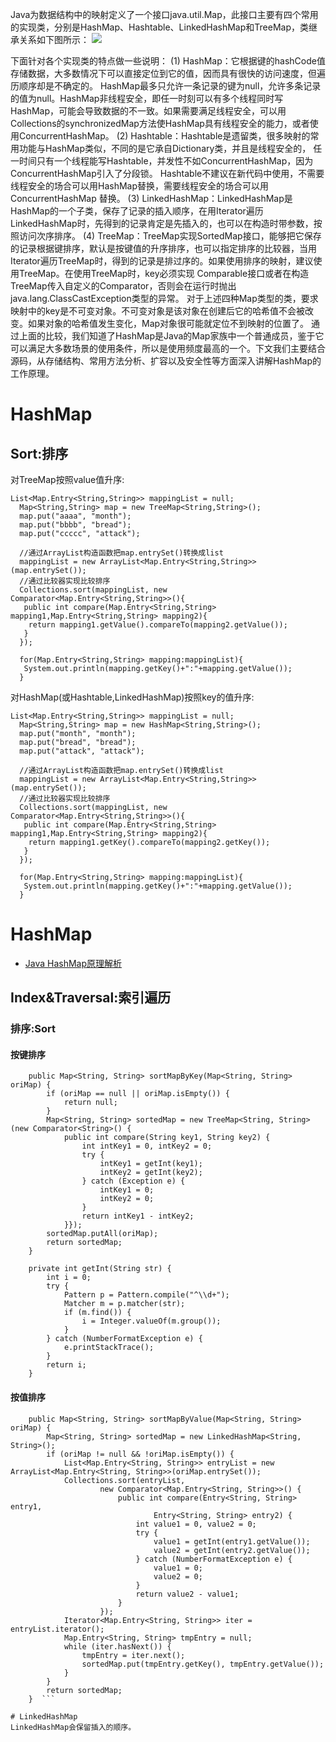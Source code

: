 

Java为数据结构中的映射定义了一个接口java.util.Map，此接口主要有四个常用的实现类，分别是HashMap、Hashtable、LinkedHashMap和TreeMap，类继承关系如下图所示：
![](http://tech.meituan.com/img/java-hashmap/java.util.map%E7%B1%BB%E5%9B%BE.png)

下面针对各个实现类的特点做一些说明：
(1) HashMap：它根据键的hashCode值存储数据，大多数情况下可以直接定位到它的值，因而具有很快的访问速度，但遍历顺序却是不确定的。 HashMap最多只允许一条记录的键为null，允许多条记录的值为null。HashMap非线程安全，即任一时刻可以有多个线程同时写 HashMap，可能会导致数据的不一致。如果需要满足线程安全，可以用 Collections的synchronizedMap方法使HashMap具有线程安全的能力，或者使用ConcurrentHashMap。
(2) Hashtable：Hashtable是遗留类，很多映射的常用功能与HashMap类似，不同的是它承自Dictionary类，并且是线程安全的， 任一时间只有一个线程能写Hashtable，并发性不如ConcurrentHashMap，因为ConcurrentHashMap引入了分段锁。 Hashtable不建议在新代码中使用，不需要线程安全的场合可以用HashMap替换，需要线程安全的场合可以用ConcurrentHashMap 替换。
(3) LinkedHashMap：LinkedHashMap是HashMap的一个子类，保存了记录的插入顺序，在用Iterator遍历LinkedHashMap时，先得到的记录肯定是先插入的，也可以在构造时带参数，按照访问次序排序。
(4) TreeMap：TreeMap实现SortedMap接口，能够把它保存的记录根据键排序，默认是按键值的升序排序，也可以指定排序的比较器，当用 Iterator遍历TreeMap时，得到的记录是排过序的。如果使用排序的映射，建议使用TreeMap。在使用TreeMap时，key必须实现 Comparable接口或者在构造TreeMap传入自定义的Comparator，否则会在运行时抛出 java.lang.ClassCastException类型的异常。
对于上述四种Map类型的类，要求映射中的key是不可变对象。不可变对象是该对象在创建后它的哈希值不会被改变。如果对象的哈希值发生变化，Map对象很可能就定位不到映射的位置了。
通过上面的比较，我们知道了HashMap是Java的Map家族中一个普通成员，鉴于它可以满足大多数场景的使用条件，所以是使用频度最高的一个。下文我们主要结合源码，从存储结构、常用方法分析、扩容以及安全性等方面深入讲解HashMap的工作原理。
# HashMap
## Sort:排序
对TreeMap按照value值升序: 
```
List<Map.Entry<String,String>> mappingList = null; 
  Map<String,String> map = new TreeMap<String,String>(); 
  map.put("aaaa", "month"); 
  map.put("bbbb", "bread"); 
  map.put("ccccc", "attack"); 

  //通过ArrayList构造函数把map.entrySet()转换成list 
  mappingList = new ArrayList<Map.Entry<String,String>>(map.entrySet()); 
  //通过比较器实现比较排序 
  Collections.sort(mappingList, new Comparator<Map.Entry<String,String>>(){ 
   public int compare(Map.Entry<String,String> mapping1,Map.Entry<String,String> mapping2){ 
    return mapping1.getValue().compareTo(mapping2.getValue()); 
   } 
  }); 

  for(Map.Entry<String,String> mapping:mappingList){ 
   System.out.println(mapping.getKey()+":"+mapping.getValue()); 
  } 
```
对HashMap(或Hashtable,LinkedHashMap)按照key的值升序: 
```
List<Map.Entry<String,String>> mappingList = null; 
  Map<String,String> map = new HashMap<String,String>(); 
  map.put("month", "month"); 
  map.put("bread", "bread"); 
  map.put("attack", "attack"); 

  //通过ArrayList构造函数把map.entrySet()转换成list 
  mappingList = new ArrayList<Map.Entry<String,String>>(map.entrySet()); 
  //通过比较器实现比较排序 
  Collections.sort(mappingList, new Comparator<Map.Entry<String,String>>(){ 
   public int compare(Map.Entry<String,String> mapping1,Map.Entry<String,String> mapping2){ 
    return mapping1.getKey().compareTo(mapping2.getKey()); 
   } 
  }); 

  for(Map.Entry<String,String> mapping:mappingList){ 
   System.out.println(mapping.getKey()+":"+mapping.getValue()); 
  } 
``` 

# HashMap
- [Java HashMap原理解析](https://github.com/HelloListen/Secret/blob/master/content/post/2016/05/java-hashmap-hashcode-hash.md)

## Index&Traversal:索引遍历
### 排序:Sort
#### 按键排序
```
    public Map<String, String> sortMapByKey(Map<String, String> oriMap) {  
        if (oriMap == null || oriMap.isEmpty()) {  
            return null;  
        }  
        Map<String, String> sortedMap = new TreeMap<String, String>(new Comparator<String>() {  
            public int compare(String key1, String key2) {  
                int intKey1 = 0, intKey2 = 0;  
                try {  
                    intKey1 = getInt(key1);  
                    intKey2 = getInt(key2);  
                } catch (Exception e) {  
                    intKey1 = 0;   
                    intKey2 = 0;  
                }  
                return intKey1 - intKey2;  
            }});  
        sortedMap.putAll(oriMap);  
        return sortedMap;  
    }  
      
    private int getInt(String str) {  
        int i = 0;  
        try {  
            Pattern p = Pattern.compile("^\\d+");  
            Matcher m = p.matcher(str);  
            if (m.find()) {  
                i = Integer.valueOf(m.group());  
            }  
        } catch (NumberFormatException e) {  
            e.printStackTrace();  
        }  
        return i;  
    }  
```
#### 按值排序
```
    public Map<String, String> sortMapByValue(Map<String, String> oriMap) {  
        Map<String, String> sortedMap = new LinkedHashMap<String, String>();  
        if (oriMap != null && !oriMap.isEmpty()) {  
            List<Map.Entry<String, String>> entryList = new ArrayList<Map.Entry<String, String>>(oriMap.entrySet());  
            Collections.sort(entryList,  
                    new Comparator<Map.Entry<String, String>>() {  
                        public int compare(Entry<String, String> entry1,  
                                Entry<String, String> entry2) {  
                            int value1 = 0, value2 = 0;  
                            try {  
                                value1 = getInt(entry1.getValue());  
                                value2 = getInt(entry2.getValue());  
                            } catch (NumberFormatException e) {  
                                value1 = 0;  
                                value2 = 0;  
                            }  
                            return value2 - value1;  
                        }  
                    });  
            Iterator<Map.Entry<String, String>> iter = entryList.iterator();  
            Map.Entry<String, String> tmpEntry = null;  
            while (iter.hasNext()) {  
                tmpEntry = iter.next();  
                sortedMap.put(tmpEntry.getKey(), tmpEntry.getValue());  
            }  
        }  
        return sortedMap;  
    }  ```

# LinkedHashMap
LinkedHashMap会保留插入的顺序。